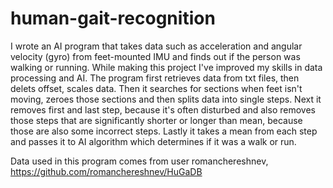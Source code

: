 # human-gait-recognition

I wrote an AI program that takes data such as acceleration and angular velocity (gyro) from feet-mounted IMU and finds out if the person was walking or running.
While making this project I've improved my skills in data processing and AI.
The program first retrieves data from txt files, then delets offset, scales data. Then it searches for sections when feet isn't moving, zeroes those sections and then splits 
data into single steps. Next it removes first and last step, because it's often disturbed and also removes those steps that are significantly shorter or longer than mean, because those are also some incorrect steps.
Lastly it takes a mean from each step and passes it to AI algorithm which determines if it was a walk or run.

Data used in this program comes from user romanchereshnev, https://github.com/romanchereshnev/HuGaDB
